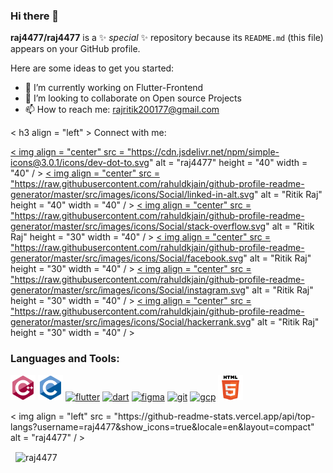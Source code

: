 ### Hi there 👋


**raj4477/raj4477** is a ✨ _special_ ✨ repository because its `README.md` (this file) appears on your GitHub profile.

Here are some ideas to get you started:

- 🔭 I’m currently working on Flutter-Frontend
- 👯 I’m looking to collaborate on Open source Projects
- 📫 How to reach me: rajritik200177@gmail.com

< h3 align = "left" > Connect with me: </h3 > <p align = "left" > <a href = "https://dev.to/raj4477" target = "blank" >< img align = "center" src = "https://cdn.jsdelivr.net/npm/simple-icons@3.0.1/icons/dev-dot-to.svg" alt = "raj4477" height = "40" width = "40" / ></a > 
  <a href = "https://www.linkedin.com/in/ritik-raj-66b523206/" target = "blank" >< img align = "center" src = "https://raw.githubusercontent.com/rahuldkjain/github-profile-readme-generator/master/src/images/icons/Social/linked-in-alt.svg" alt = "Ritik Raj" height = "40" width = "40" / ></a >
  <a href = "https://stackoverflow.com/users/17212986/ritik-raj" target = "blank" >< img align = "center" src = "https://raw.githubusercontent.com/rahuldkjain/github-profile-readme-generator/master/src/images/icons/Social/stack-overflow.svg" alt = "Ritik Raj" height = "30" width = "40" / ></a >
  <a href = "https://www.facebook.com/profile.php?id=100013837891125" target = "blank" >< img align = "center" src = "https://raw.githubusercontent.com/rahuldkjain/github-profile-readme-generator/master/src/images/icons/Social/facebook.svg" alt = "Ritik Raj" height = "30" width = "40" / ></a >
  <a href = "https://instagram.com/ritikraj7490" target = "blank" >< img align = "center" src = "https://raw.githubusercontent.com/rahuldkjain/github-profile-readme-generator/master/src/images/icons/Social/instagram.svg" alt = "Ritik Raj" height = "30" width = "40" / ></a >
  <a href = "https://www.hackerrank.com/rajricky4477" target = "blank" >< img align = "center" src = "https://raw.githubusercontent.com/rahuldkjain/github-profile-readme-generator/master/src/images/icons/Social/hackerrank.svg" alt = "Ritik Raj" height = "30" width = "40" / ></a >
</p > <h3 align = "left" > Languages and Tools:</h3 >
  <p align = "left" > <a href =
  "https://www.w3schools.com/cpp/" target = "_blank" > <img src =
  "https://raw.githubusercontent.com/devicons/devicon/master/icons/cplusplus/cplusplus-original.svg"
  alt = "cplusplus" width = "40" height = "40" / ></a >
   <a href =
  "https://www.cprogramming.com/" target = "_blank" > <img src =
  "https://raw.githubusercontent.com/devicons/devicon/master/icons/c/c-original.svg"
  alt = "c" width = "40" height = "40" / ></a >
  <a href ="https://flutter.dev" target = "_blank" > <img src =
  "https://www.vectorlogo.zone/logos/flutterio/flutterio-icon.svg" alt =
  "flutter" width = "40" height = "40" / ></a >
  <a href =
  "https://dart.dev" target = "_blank" > <img src =
  "https://www.vectorlogo.zone/logos/dartlang/dartlang-icon.svg" alt =
  "dart" width = "40" height = "40" / ></a > <a href =
  "https://www.figma.com/" target = "_blank" > <img src =
  "https://www.vectorlogo.zone/logos/figma/figma-icon.svg" alt =
  "figma" width = "40" height = "40" / ></a > 
    <a href =
  "https://git-scm.com/" target = "_blank" > <img src =
  "https://www.vectorlogo.zone/logos/git-scm/git-scm-icon.svg" alt =
  "git" width = "40" height = "40" / ></a >
  <a href =
  "https://cloud.google.com" target = "_blank" > <img src =
  "https://www.vectorlogo.zone/logos/google_cloud/google_cloud-icon.svg" alt =
  "gcp" width = "40" height = "40" / ></a > <a href =
  "https://www.w3.org/html/" target = "_blank" > <img src =
  "https://raw.githubusercontent.com/devicons/devicon/master/icons/html5/html5-original-wordmark.svg"
  alt = "html5" width = "40" height = "40" / ></a >
  </p > 
   <p >< img align = "left" src =
  "https://github-readme-stats.vercel.app/api/top-langs?username=raj4477&show_icons=true&locale=en&layout=compact"
  alt = "raj4477" / ></p > <p > &nbsp;
<img align = "center" src =
  "https://github-readme-stats.vercel.app/api?username=raj4477&show_icons=true&locale=en"
  alt = "raj4477" / ></p >


